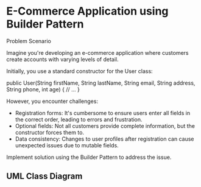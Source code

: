 # E-Commerce Application using Builder Pattern

Problem Scenario

Imagine you're developing an e-commerce application where customers create accounts with varying levels of detail.

Initially, you use a standard constructor for the User class:

public User(String firstName, String lastName, String email,
String address, String phone, int age) {
// ...
}

However, you encounter challenges:

- Registration forms: It's cumbersome to ensure users enter all fields in the correct order, leading to errors and frustration.
- Optional fields: Not all customers provide complete information, but the constructor forces them to.
- Data consistency: Changes to user profiles after registration can cause unexpected issues due to mutable fields.

Implement solution using the Builder Pattern to address the issue.

## UML Class Diagram
